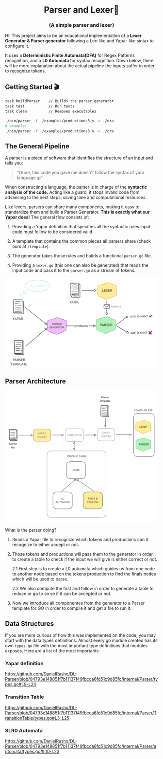 <h1 align="center">Parser and Lexer🚀</h1>
<h3 align="center">(A simple parser and lexer)</h3>

Hi! This project aims to be an educational implementation of a **Lexer Generator & Parser generator** following a Lex-like and Yapar-like sintax to configure it. 

It uses a **Deterministic Finite Automata(DFA)** for Regex Patterns recognition, and a **L0 Automata** for syntax recognition. Down below, there will be more explanation about the actual pipeline the inputs suffer in order to recognize tokens.

## Getting Started 🎬

```bash
task buildParser    // Builds the parser generator
task test           // Run tests
task clean          // Removes executables
```

```bash
./bin/parser -f ./examples/productions3.y -o ./ora
# example:
./bin/parser -f ./examples/productions3.y -o ./ora
```

## The General Pipeline
A parser is a piece of software that identifies the structure of an input and tells you:

> "Dude, this code you gave me doesn't follow the syntax of your language :p"

When constructing a language, the parser is in charge of the **syntactic analysis of the code.** Acting like a guard, it stops invalid code from advancing to the next steps, saving time and computational resources.

Like lexers, parsers can share many components, making it easy to standardize them and build a Parser Generator. **This is exactly what our Yapar does!** The general flow consists of:

1. Providing a Yapar definition that specifies all the syntactic rules input code must follow to be considered valid.

2. A template that contains the common pieces all parsers share (check ours at `/template`).

3. The generator takes those rules and builds a functional `parser.go` file.

4. Providing a `lexer.go` (this one can also be generated) that reads the input code and pass it to the `parser.go` as a stream of tokens.

![](./pictures/parserPipeline.png)


## Parser Architecture


![](./pictures/parserArchitecture.png)

What is the parser doing?

1. Reads a Yapar file to recognize which tokens and productions can it recognize to either accept or not. 

2.  Those tokens and productions will pass them to the generator in order to create a table to check if the input we will give is either correct or not.  

    2.1 First step is to create a L0 automata which guides us from one node to another node based on the tokens production to find the finals nodes which will be used to parse. 

    2.2 We also compute the first and follow in order to generate a table to reduce or go to so se if it can be accepted or not. 

3. Now we introduce all componentes from the generator to a Parser template for GO in order to compile it and get a file to run it. 


## Data Structures

If you are more curious of how this was implemented on the code, you may start with the data types definitions. Almost every go module created has its own `types.go` file with the most important type definitions that modules exposes. Here are a list of the most importants:

### Yapar definition
https://github.com/DanielRasho/DL-Parser/blob/04793e148851f7b11137f49fbcca6fd51c9d85fc/internal/Parser/types.go#L9-L24

### Transition Table

https://github.com/DanielRasho/DL-Parser/blob/04793e148851f7b11137f49fbcca6fd51c9d85fc/internal/Parser/TransitionTable/types.go#L3-L25

### SLR0 Automata

https://github.com/DanielRasho/DL-Parser/blob/04793e148851f7b11137f49fbcca6fd51c9d85fc/internal/Parser/automata/types.go#L10-L23
